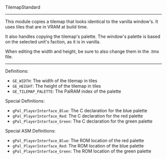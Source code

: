 
TilemapStandard

---

This module copies a tilemap that looks identical to the vanilla window's. It uses tiles that are in VRAM at build time.

It also handles copying the tilemap's palette. The window's palette is based on the selected unit's faction, as it is in vanilla.

When editing the width and height, be sure to also change them in the .tmx file.

---

Definitions:

  * `GE_WIDTH`: The width of the tilemap in tiles
  * `GE_HEIGHT`: The height of the tilemap in tiles
  * `GE_TILEMAP_PALETTE`: The PalRAM index of the palette

Special Definitions:

  * `gPal_PlayerInterface_Blue`: The C declaration for the blue palette
  * `gPal_PlayerInterface_Red`: The C declaration for the red palette
  * `gPal_PlayerInterface_Green`: The C declaration for the green palette

Special ASM Definitions:

  * `gPal_PlayerInterface_Blue`: The ROM location of the red palette
  * `gPal_PlayerInterface_Red`: The ROM location of the blue palette
  * `gPal_PlayerInterface_Green`: The ROM location of the green palette
